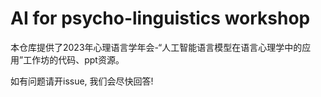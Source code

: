 # AI for psycho-linguistics workshop
本仓库提供了2023年心理语言学年会-“人工智能语言模型在语言心理学中的应用”工作坊的代码、ppt资源。

如有问题请开issue, 我们会尽快回答!
